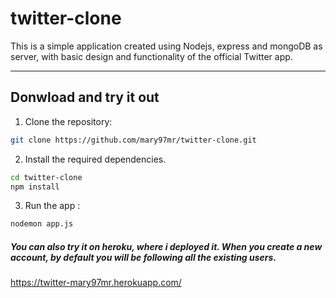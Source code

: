 # twitter-clone

This is a simple application created using Nodejs, express and mongoDB as server, with basic design and functionality of the official Twitter app.

***

## Donwload and try it out

1. Clone the repository:

```bash
git clone https://github.com/mary97mr/twitter-clone.git
```
2. Install the required dependencies.
```bash
cd twitter-clone
npm install
```
3. Run the app :
```bash
nodemon app.js
```

##### You can also try it on heroku, where i deployed it. When you create a new account, by default you will be following all the existing users.

https://twitter-mary97mr.herokuapp.com/
